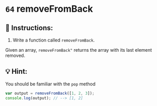 # `64` removeFromBack

## 📝 Instructions:

1. Write a function called `removeFromBack`.

Given an array, `removeFromBack"` returns the array with its last element removed.

## :bulb: Hint:

You should be familiar with the `pop` method
 
```Javascript
var output = removeFromBack([1, 2, 3]);
console.log(output); // --> [1, 2]
```